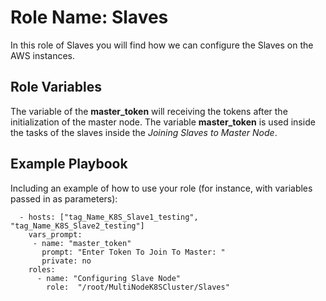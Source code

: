 Role Name: Slaves
=========

In this role of Slaves you will find how we can configure the Slaves on the AWS instances. 

Role Variables
--------------

The variable of the **master_token** will receiving the tokens after the initialization of the master node. The variable **master_token** is used inside the tasks of the slaves inside the *Joining Slaves to Master Node*.


Example Playbook
----------------

Including an example of how to use your role (for instance, with variables passed in as parameters):

      - hosts: ["tag_Name_K8S_Slave1_testing", "tag_Name_K8S_Slave2_testing"]
        vars_prompt:
         - name: "master_token"
           prompt: "Enter Token To Join To Master: "
           private: no
        roles:
          - name: "Configuring Slave Node"
            role:  "/root/MultiNodeK8SCluster/Slaves"
